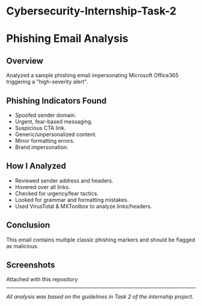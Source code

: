 # Cybersecurity-Internship-Task-2
# Phishing Email Analysis

## Overview
Analyzed a sample phishing email impersonating Microsoft Office365 triggering a "high-severity alert".

## Phishing Indicators Found
- Spoofed sender domain.
- Urgent, fear-based messaging.
- Suspicious CTA link.
- Generic/unpersonalized content.
- Minor formatting errors.
- Brand impersonation.

## How I Analyzed
- Reviewed sender address and headers.
- Hovered over all links.
- Checked for urgency/fear tactics.
- Looked for grammar and formatting mistakes.
- Used VirusTotal & MXToolbox to analyze links/headers.

## Conclusion
This email contains multiple classic phishing markers and should be flagged as malicious.

## Screenshots
Attached with this repository

---

*All analysis was based on the guidelines in Task 2 of the internship project.*

